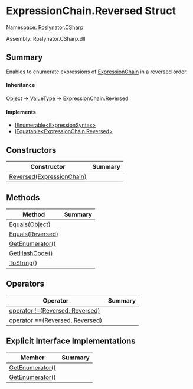 # ExpressionChain\.Reversed Struct

Namespace: [Roslynator.CSharp](../../README.md)

Assembly: Roslynator\.CSharp\.dll

## Summary

Enables to enumerate expressions of [ExpressionChain](../README.md) in a reversed order\.

#### Inheritance

[Object](https://docs.microsoft.com/en-us/dotnet/api/system.object) &#x2192; [ValueType](https://docs.microsoft.com/en-us/dotnet/api/system.valuetype) &#x2192; ExpressionChain\.Reversed

#### Implements

* [IEnumerable\<ExpressionSyntax>](https://docs.microsoft.com/en-us/dotnet/api/system.collections.generic.ienumerable-1)
* [IEquatable\<ExpressionChain.Reversed>](https://docs.microsoft.com/en-us/dotnet/api/system.iequatable-1)

## Constructors

| Constructor | Summary |
| ----------- | ------- |
| [Reversed(ExpressionChain)](-ctor/README.md) | |

## Methods

| Method | Summary |
| ------ | ------- |
| [Equals(Object)](Equals/README.md) | |
| [Equals(Reversed)](Equals/README.md) | |
| [GetEnumerator()](GetEnumerator/README.md) | |
| [GetHashCode()](GetHashCode/README.md) | |
| [ToString()](ToString/README.md) | |

## Operators

| Operator | Summary |
| -------- | ------- |
| [operator !=(Reversed, Reversed)](op_Inequality/README.md) | |
| [operator ==(Reversed, Reversed)](op_Equality/README.md) | |

## Explicit Interface Implementations

| Member | Summary |
| ------ | ------- |
| [GetEnumerator()](System.Collections.Generic.IEnumerable<Microsoft.CodeAnalysis.CSharp.Syntax.ExpressionSyntax>.GetEnumerator/README.md) | |
| [GetEnumerator()](System.Collections.IEnumerable.GetEnumerator/README.md) | |

